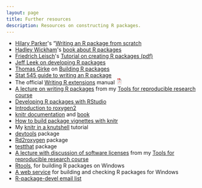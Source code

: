 ```yaml
---
layout: page
title: Further resources
description: Resources on constructing R packages.
---
```


- [Hilary Parker](http://hillaryparker.com)'s
  &ldquo;[Writing an R package from scratch](http://hilaryparker.com/2014/04/29/writing-an-r-package-from-scratch/)
- [Hadley Wickham](http://had.co.nz/)'s [book about R packages](http://r-pkgs.had.co.nz/)
- [Friedrich Leisch](http://www.statistik.lmu.de/~leisch/)'s [Tutorial on creating R packages (pdf)](http://cran.r-project.org/doc/contrib/Leisch-CreatingPackages.pdf)
- [Jeff Leek on developing R packages](http://kbroman.org/Tools4RR/pages/resources.html)
- [Thomas Girke](http://girke.bioinformatics.ucr.edu/) on [Building R packages](http://manuals.bioinformatics.ucr.edu/home/programming-in-r#TOC-Building-R-Packages)
- [Stat 545 guide to writing an R package](http://stat545-ubc.github.io/packages00_index.html)
- The official
  [Writing R extensions](http://cran.r-project.org/doc/manuals/r-release/R-exts.html)
  manual [![pdf icon](icons/pdf-icon.png)](http://cran.r-project.org/doc/manuals/r-release/R-exts.pdf)
- [A lecture on writing R packages](http://kbroman.org/Tools4RR/assets/lectures/08_rpack_withnotes.pdf)
  from my [Tools for reproducible research course](http://kbroman.org/Tools4RR/)
- [Developing R packages with RStudio](https://support.rstudio.com/hc/en-us/articles/200486488-Developing-Packages-with-RStudio)
- [Introduction to roxygen2](http://cran.r-project.org/web/packages/roxygen2/vignettes/roxygen2.html)
- [knitr documentation](http://yihui.name/knitr/) and
  [book](http://www.amazon.com/exec/obidos/ASIN/1482203537/7210-20)
- [How to build package vignettes with knitr](http://yihui.name/knitr/demo/vignette/)
- My [knitr in a knutshell](http://kbroman.org/knitr_knutshell) tutorial
- [devtools](https://github.com/hadley/devtools) package
- [Rd2roxygen](https://github.com/yihui/Rd2roxygen) package
- [testthat](https://github.com/hadley/testthat) package
- [A lecture with discussion of software licenses](http://kbroman.org/Tools4RR/assets/lectures/15_licenses_withnotes.pdf)
  from my [Tools for reproducible research course](http://kbroman.org/Tools4RR/)
- [Rtools](http://cran.us.r-project.org/bin/windows/Rtools/), for
  building R packages on Windows
- [A web service](http://win-builder.r-project.org/) for building and
  checking R packages for Windows
- [R-package-devel email list](https://stat.ethz.ch/mailman/listinfo/r-package-devel)
